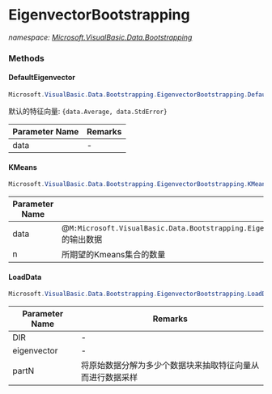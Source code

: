 ﻿# EigenvectorBootstrapping
_namespace: <a href="#" onClick="load('/docs/Microsoft.VisualBasic.Data.Bootstrapping/index.md')">Microsoft.VisualBasic.Data.Bootstrapping</a>_





### Methods

#### DefaultEigenvector
```csharp
Microsoft.VisualBasic.Data.Bootstrapping.EigenvectorBootstrapping.DefaultEigenvector(System.Double[])
```
默认的特征向量: ``{data.Average, data.StdError}``

|Parameter Name|Remarks|
|--------------|-------|
|data|-|


#### KMeans
```csharp
Microsoft.VisualBasic.Data.Bootstrapping.EigenvectorBootstrapping.KMeans(System.Collections.Generic.IEnumerable{Microsoft.VisualBasic.ComponentModel.TagData.VectorTagged{System.Collections.Generic.Dictionary{System.String,System.Double}}},System.Int32,System.Int32)
```


|Parameter Name|Remarks|
|--------------|-------|
|data|@``M:Microsoft.VisualBasic.Data.Bootstrapping.EigenvectorBootstrapping.LoadData(System.String,System.Collections.Generic.Dictionary{System.String,Microsoft.VisualBasic.Data.Bootstrapping.Eigenvector},System.Int32)``的输出数据|
|n|所期望的Kmeans集合的数量|


#### LoadData
```csharp
Microsoft.VisualBasic.Data.Bootstrapping.EigenvectorBootstrapping.LoadData(System.String,System.Collections.Generic.Dictionary{System.String,Microsoft.VisualBasic.Data.Bootstrapping.Eigenvector},System.Int32)
```


|Parameter Name|Remarks|
|--------------|-------|
|DIR|-|
|eigenvector|-|
|partN|将原始数据分解为多少个数据块来抽取特征向量从而进行数据采样|




